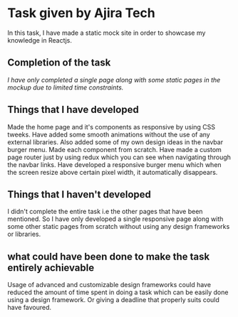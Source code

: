 # Task given by Ajira Tech

In this task, I have made a static mock site in order to showcase my knowledge in Reactjs.

## Completion of the task

_I have only completed a single page along with some static pages in the mockup due to limited time constraints._

## Things that I have developed

Made the home page and it's components as responsive by using CSS tweeks. Have added some smooth animations without the use of any external libraries. Also added some of my own design ideas in the navbar burger menu. Made each component from scratch. Have made a custom page router just by using redux which you can see when navigating through the navbar links. Have developed a responsive burger menu which when the screen resize above certain pixel width, it automatically disappears.

## Things that I haven't developed

I didn't complete the entire task i.e the other pages that have been mentioned. So I have only developed a single responsive page along with some other static pages from scratch without using any design frameworks or libraries.

## what could have been done to make the task entirely achievable

Usage of advanced and customizable design frameworks could have reduced the amount of time spent in doing a task which can be easily done using a design framework. Or giving a deadline that properly suits could have favoured.
